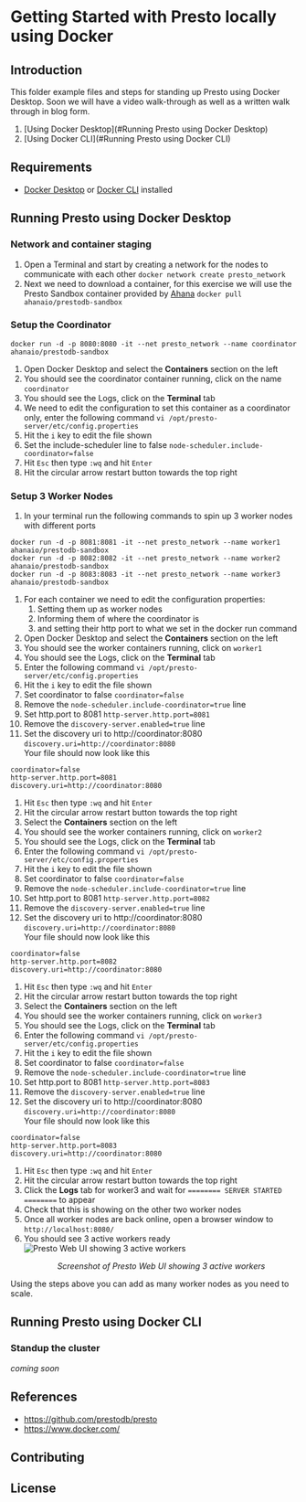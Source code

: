 # Getting Started with Presto locally using Docker

## Introduction

This folder example files and steps for standing up Presto using Docker Desktop.
Soon we will have a video walk-through as well as a written walk through in blog form.

1. [Using Docker Desktop](#Running Presto using Docker Desktop)
2. [Using Docker CLI](#Running Presto using Docker CLI)

## Requirements

- [Docker Desktop](https://www.docker.com/products/docker-desktop/) or [Docker CLI](https://docs.docker.com/get-docker/) installed

## Running Presto using Docker Desktop

### Network and container staging
1. Open a Terminal and start by creating a network for the nodes to communicate with each other
```docker network create presto_network```
2. Next we need to download a container, for this exercise we will use the Presto Sandbox container provided by [Ahana](https://ahana.io/)
```docker pull ahanaio/prestodb-sandbox```

### Setup the Coordinator
```docker run -d -p 8080:8080 -it --net presto_network --name coordinator ahanaio/prestodb-sandbox```
1. Open Docker Desktop and select the **Containers** section on the left
2. You should see the coordinator container running, click on the name ```coordinator```
3. You should see the Logs, click on the **Terminal** tab
4. We need to edit the configuration to set this container as a coordinator only, enter the following command
```vi /opt/presto-server/etc/config.properties```
5. Hit the ```i``` key to edit the file shown
6. Set the include-scheduler line to false ```node-scheduler.include-coordinator=false```
7. Hit ```Esc``` then type ```:wq``` and hit ```Enter```
8. Hit the circular arrow restart button towards the top right

### Setup 3 Worker Nodes
1. In your terminal run the following commands to spin up 3 worker nodes with different ports
```
docker run -d -p 8081:8081 -it --net presto_network --name worker1 ahanaio/prestodb-sandbox
docker run -d -p 8082:8082 -it --net presto_network --name worker2 ahanaio/prestodb-sandbox
docker run -d -p 8083:8083 -it --net presto_network --name worker3 ahanaio/prestodb-sandbox
```
1. For each container we need to edit the configuration properties:
   1. Setting them up as worker nodes
   2. Informing them of where the coordinator is
   3. and setting their http port to what we set in the docker run command
2. Open Docker Desktop and select the **Containers** section on the left
3. You should see the worker containers running, click on ```worker1```
4. You should see the Logs, click on the **Terminal** tab
5. Enter the following command
   ```vi /opt/presto-server/etc/config.properties```
6. Hit the ```i``` key to edit the file shown
7. Set coordinator to false ```coordinator=false```
8. Remove the ```node-scheduler.include-coordinator=true``` line
9. Set http.port to 8081 ```http-server.http.port=8081```
10. Remove the ```discovery-server.enabled=true``` line
11. Set the discovery uri to http://coordinator:8080 ```discovery.uri=http://coordinator:8080```
<br>Your file should now look like this
```
coordinator=false
http-server.http.port=8081
discovery.uri=http://coordinator:8080
```
1. Hit ```Esc``` then type ```:wq``` and hit ```Enter```
2. Hit the circular arrow restart button towards the top right 
3. Select the **Containers** section on the left
4. You should see the worker containers running, click on ```worker2```
5. You should see the Logs, click on the **Terminal** tab
6. Enter the following command
   ```vi /opt/presto-server/etc/config.properties```
7. Hit the ```i``` key to edit the file shown
8. Set coordinator to false ```coordinator=false```
9. Remove the ```node-scheduler.include-coordinator=true``` line
10. Set http.port to 8081 ```http-server.http.port=8082```
11. Remove the ```discovery-server.enabled=true``` line
12. Set the discovery uri to http://coordinator:8080 ```discovery.uri=http://coordinator:8080```
    <br>Your file should now look like this
```
coordinator=false
http-server.http.port=8082
discovery.uri=http://coordinator:8080
```
1. Hit ```Esc``` then type ```:wq``` and hit ```Enter```
2. Hit the circular arrow restart button towards the top right
3. Select the **Containers** section on the left
4. You should see the worker containers running, click on ```worker3```
5. You should see the Logs, click on the **Terminal** tab
6. Enter the following command
   ```vi /opt/presto-server/etc/config.properties```
7. Hit the ```i``` key to edit the file shown
8. Set coordinator to false ```coordinator=false```
9. Remove the ```node-scheduler.include-coordinator=true``` line
10. Set http.port to 8081 ```http-server.http.port=8083```
11. Remove the ```discovery-server.enabled=true``` line
12. Set the discovery uri to http://coordinator:8080 ```discovery.uri=http://coordinator:8080```
    <br>Your file should now look like this
```
coordinator=false
http-server.http.port=8083
discovery.uri=http://coordinator:8080
```
1. Hit ```Esc``` then type ```:wq``` and hit ```Enter```
2. Hit the circular arrow restart button towards the top right
3. Click the **Logs** tab for worker3 and wait for ```======== SERVER STARTED ========``` to appear
4. Check that this is showing on the other two worker nodes
5. Once all worker nodes are back online, open a browser window to ```http://localhost:8080/```
6. You should see 3 active workers ready
![Presto Web UI showing 3 active workers](./screenshots/presto_docker_local_ready.png)
*<p align="center">Screenshot of Presto Web UI showing 3 active workers</p>*

Using the steps above you can add as many worker nodes as you need to scale.

## Running Presto using Docker CLI
### Standup the cluster
*coming soon*


## References

- https://github.com/prestodb/presto
- https://www.docker.com/

## Contributing

[//]: # (See the [CONTRIBUTING]&#40;CONTRIBUTING.md&#41; file for how to help out.)

## License

